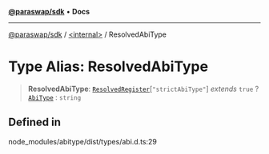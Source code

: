 [**@paraswap/sdk**](../../README.md) • **Docs**

***

[@paraswap/sdk](../../globals.md) / [\<internal\>](../README.md) / ResolvedAbiType

# Type Alias: ResolvedAbiType

> **ResolvedAbiType**: [`ResolvedRegister`](ResolvedRegister.md)\[`"strictAbiType"`\] *extends* `true` ? [`AbiType`](AbiType.md) : `string`

## Defined in

node\_modules/abitype/dist/types/abi.d.ts:29
